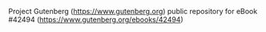 Project Gutenberg (https://www.gutenberg.org) public repository for eBook #42494 (https://www.gutenberg.org/ebooks/42494)
